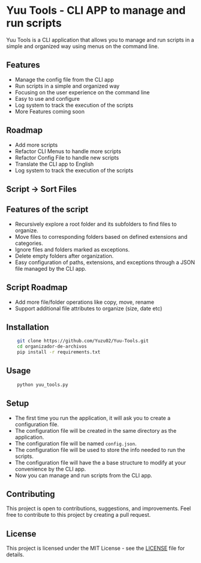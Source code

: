 # Yuu Tools - CLI APP to manage and run scripts

Yuu Tools is a CLI application that allows you to manage and run scripts in a simple and organized way using menus on the command line.

## Features

- Manage the config file from the CLI app
- Run scripts in a simple and organized way
- Focusing on the user experience on the command line
- Easy to use and configure
- Log system to track the execution of the scripts
- More Features coming soon

## Roadmap

- Add more scripts
- Refactor CLI Menus to handle more scripts
- Refactor Config File to handle new scripts
- Translate the CLI app to English
- Log system to track the execution of the scripts

## Script -> Sort Files

## Features of the script

- Recursively explore a root folder and its subfolders to find files to organize.
- Move files to corresponding folders based on defined extensions and categories.
- Ignore files and folders marked as exceptions.
- Delete empty folders after organization.
- Easy configuration of paths, extensions, and exceptions through a JSON file managed by the CLI app.

## Script Roadmap

- Add more file/folder operations like copy, move, rename
- Support additional file attributes to organize (size, date etc)

## Installation

```bash
    git clone https://github.com/Yuzu02/Yuu-Tools.git
    cd organizador-de-archivos
    pip install -r requirements.txt
```

## Usage

```bash
    python yuu_tools.py
```

## Setup

- The first time you run the application, it will ask you to create a configuration file.
- The configuration file will be created in the same directory as the application.
- The configuration file will be named `config.json`.
- The configuration file will be used to store the info needed to run the scripts.
- The configuration file will have the a base structure to modify at your convenience by the CLI app.
- Now you can manage and run scripts from the CLI app.

## Contributing

This project is open to contributions, suggestions, and improvements. Feel free to contribute to this project by creating a pull request.

## License

This project is licensed under the MIT License - see the [LICENSE](LICENSE) file for details.
